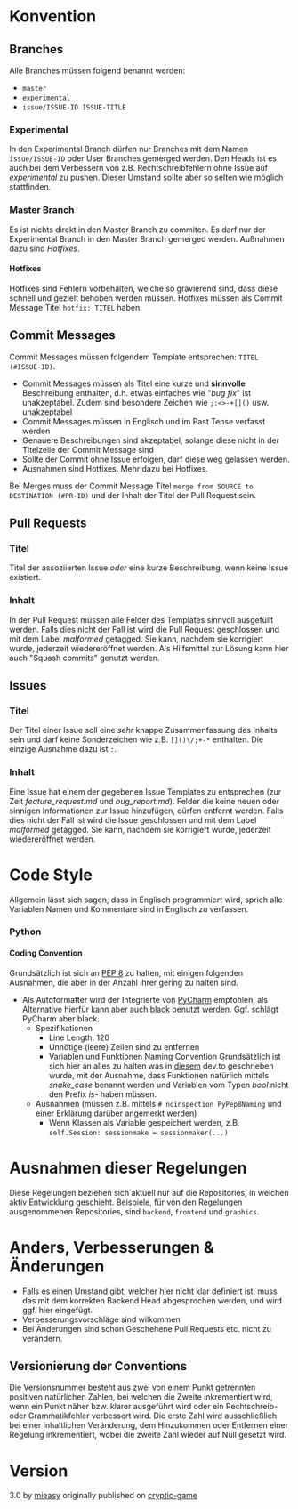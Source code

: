 # Konvention

## Branches
Alle Branches müssen folgend benannt werden:
* `master`
* `experimental`
* `issue/ISSUE-ID ISSUE-TITLE`

### Experimental
In den Experimental Branch dürfen nur Branches mit dem Namen `issue/ISSUE-ID` oder User Branches gemerged werden. Den Heads ist es auch bei dem Verbessern von z.B. Rechtschreibfehlern ohne Issue auf *experimental* zu pushen. Dieser Umstand sollte aber so selten wie möglich stattfinden.

### Master Branch
Es ist nichts direkt in den Master Branch zu commiten. Es darf nur der Experimental Branch in den Master Branch gemerged werden. Außnahmen dazu sind *Hotfixes*.

#### Hotfixes
Hotfixes sind Fehlern vorbehalten, welche so gravierend sind, dass diese schnell und gezielt behoben werden müssen. Hotfixes müssen als Commit Message Titel `hotfix: TITEL`  haben.

## Commit Messages
Commit Messages müssen folgendem Template entsprechen: `TITEL (#ISSUE-ID)`.
- Commit Messages müssen als Titel eine kurze und **sinnvolle** Beschreibung enthalten, d.h. etwas einfaches wie "*bug fix*" ist unakzeptabel. Zudem sind besondere Zeichen wie `;:<>-+[]()` usw. unakzeptabel
- Commit Messages müssen in Englisch und im Past Tense verfasst werden
- Genauere Beschreibungen sind akzeptabel, solange diese nicht in der Titelzeile der Commit Message sind
- Sollte der Commit ohne Issue erfolgen, darf diese weg gelassen werden.
- Ausnahmen sind Hotfixes. Mehr dazu bei Hotfixes.

Bei Merges muss der Commit Message Titel `merge from SOURCE to DESTINATION (#PR-ID)` und der Inhalt der Titel der Pull Request sein.

## Pull Requests

### Titel
Titel der assoziierten Issue *oder* eine kurze Beschreibung, wenn keine Issue existiert.

### Inhalt
In der Pull Request müssen alle Felder des Templates sinnvoll ausgefüllt werden. Falls dies nicht der Fall ist wird die Pull Request geschlossen und mit dem Label *malformed* getagged.  Sie kann, nachdem sie korrigiert wurde, jederzeit wiedereröffnet werden. Als Hilfsmittel zur Lösung kann hier auch "Squash commits" genutzt werden.

## Issues

### Titel
Der Titel einer Issue soll eine *sehr* knappe Zusammenfassung des Inhalts sein und darf keine Sonderzeichen wie z.B. `[]()\/;+-*` enthalten. Die einzige Ausnahme dazu ist `:`.

### Inhalt
Eine Issue hat einem der gegebenen Issue Templates zu entsprechen (zur Zeit *feature_request.md* und *bug_report.md*). Felder die keine neuen oder sinnigen Informationen zur Issue hinzufügen, dürfen entfernt werden. Falls dies nicht der Fall ist wird die Issue geschlossen und mit dem Label *malformed* getagged. Sie kann, nachdem sie korrigiert wurde, jederzeit wiedereröffnet werden. 

# Code Style
Allgemein lässt sich sagen, dass in Englisch programmiert wird, sprich alle Variablen Namen und Kommentare sind in Englisch zu verfassen.

### Python

#### Coding Convention
Grundsätzlich ist sich an [PEP 8](https://www.python.org/dev/peps/pep-0008/) zu halten, mit einigen folgenden Ausnahmen, die aber in der Anzahl ihrer gering zu halten sind.
- Als Autoformatter wird der Integrierte von [PyCharm](https://www.jetbrains.com/pycharm/) empfohlen, als Alternative hierfür kann aber auch [black](https://github.com/python/black) benutzt werden. Ggf. schlägt PyCharm aber black.
	- Spezifikationen
		- Line Length: 120
		- Unnötige (leere) Zeilen sind zu entfernen
 		- Variablen und Funktionen Naming Convention
Grundsätzlich ist sich hier an alles zu halten was in [diesem](https://dev.to/somedood/a-grammar-based-naming-convention-13jf) dev.to geschrieben wurde, mit der Ausnahme, dass Funktionen natürlich mittels *snake_case* benannt werden und Variablen vom Typen *bool* nicht den Prefix *is-* haben müssen.
	- Ausnahmen (müssen z.B. mittels `# noinspection PyPep8Naming` und einer Erklärung darüber angemerkt werden)
		- Wenn Klassen als Variable gespeichert werden, z.B. `self.Session: sessionmake = sessionmaker(...)`

# Ausnahmen dieser Regelungen
Diese Regelungen beziehen sich aktuell nur auf die Repositories, in welchen aktiv Entwicklung geschieht. Beispiele, für von den Regelungen ausgenommenen Repositories, sind `backend`, `frontend` und `graphics`.

# Anders, Verbesserungen & Änderungen
- Falls es einen Umstand gibt, welcher hier nicht klar definiert ist, muss das mit dem korrekten Backend Head abgesprochen werden, und wird ggf. hier eingefügt.
- Verbesserungsvorschläge sind wilkommen
- Bei Änderungen sind schon Geschehene Pull Requests etc. nicht zu verändern.

## Versionierung der Conventions
Die Versionsnummer besteht aus zwei von einem Punkt getrennten positiven natürlichen Zahlen, bei welchen die Zweite inkrementiert wird, wenn ein Punkt näher bzw. klarer ausgeführt wird oder ein Rechtschreib- oder Grammatikfehler verbessert wird. Die erste Zahl wird ausschließlich bei einer inhaltlichen Veränderung, dem Hinzukommen oder Entfernen einer Regelung inkrementiert, wobei die zweite Zahl wieder auf Null gesetzt wird.

# Version
3.0 by [mieasy](https://github.com/mieasy) originally published on [cryptic-game](https://github.com/cryptic-game/cryptic/blob/master/conventions.md)
